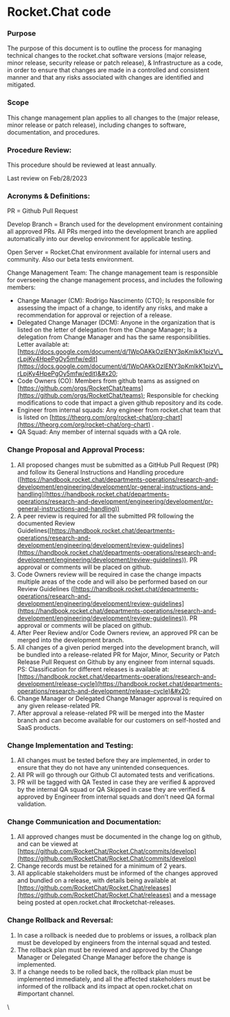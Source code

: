 # Rocket.Chat code

### Purpose

The purpose of this document is to outline the process for managing technical changes to the rocket.chat software versions (major release, minor release, security release or patch release), & Infrastructure as a code,  in order to ensure that changes are made in a controlled and consistent manner and that any risks associated with changes are identified and mitigated.



### Scope

This change management plan applies to all changes to the (major release, minor release or patch release), including changes to software, documentation, and procedures.

### Procedure Review:

This procedure should be reviewed at least annually.

Last review on Feb/28/2023

### Acronyms & Definitions:

PR = Github Pull Request

Develop Branch = Branch used for the development environment containing all approved PRs. All PRs merged into the development branch are applied automatically into our develop environment for applicable testing.&#x20;

Open Server = Rocket.Chat environment available for internal users and community. Also our beta tests environment. &#x20;

Change Management Team: The change management team is responsible for overseeing the change management process, and includes the following members:

* Change Manager (CM): Rodrigo Nascimento (CTO); Is responsible for assessing the impact of a change, to identify any risks, and make a recommendation for approval or rejection of a release.&#x20;
* Delegated Change Manager (DCM): Anyone in the organization that is listed on the letter of delegation from the Change Manager; Is a delegation from Change Manager and has the same responsibilities. Letter available at: [https://docs.google.com/document/d/1WpOAKkOzIENY3pKmlkK1pizV\_rLpjKy4HpePgOy5mfw/edit](https://docs.google.com/document/d/1WpOAKkOzIENY3pKmlkK1pizV\_rLpjKy4HpePgOy5mfw/edit)&#x20;
* Code Owners (CO): Members from github teams as assigned on [https://github.com/orgs/RocketChat/teams](https://github.com/orgs/RocketChat/teams); Responsible for checking modifications to code that impact a given github repository and its code.
* Engineer from internal squads: Any engineer from rocket.chat team that is listed on [https://theorg.com/org/rocket-chat/org-chart](https://theorg.com/org/rocket-chat/org-chart) .
* QA Squad: Any member of internal squads with a QA role.&#x20;

### Change Proposal and Approval Process:

1. All proposed changes must be submitted as a GitHub Pull Request (PR) and follow its General Instructions and Handling procedure ([https://handbook.rocket.chat/departments-operations/research-and-development/engineering/development/pr-general-instructions-and-handling](https://handbook.rocket.chat/departments-operations/research-and-development/engineering/development/pr-general-instructions-and-handling))
2. A peer review is required for all the submitted PR following the documented Review Guidelines([https://handbook.rocket.chat/departments-operations/research-and-development/engineering/development/review-guidelines](https://handbook.rocket.chat/departments-operations/research-and-development/engineering/development/review-guidelines)). PR approval or comments will be placed on github.&#x20;
3. Code Owners review will be required in case the change impacts multiple areas of the code and will also be performed based on our Review Guidelines ([https://handbook.rocket.chat/departments-operations/research-and-development/engineering/development/review-guidelines](https://handbook.rocket.chat/departments-operations/research-and-development/engineering/development/review-guidelines)). PR approval or comments will be placed on github.
4. After Peer Review and/or Code Owners review, an approved PR can be merged into the development branch.
5. All changes of a given period merged into the development branch, will be bundled into a release-related PR for Major, Minor, Security or Patch Release Pull Request on Github by any engineer from internal squads. PS: Classification for different releases is available at: [https://handbook.rocket.chat/departments-operations/research-and-development/release-cycle](https://handbook.rocket.chat/departments-operations/research-and-development/release-cycle)&#x20;
6. Change Manager or Delegated Change Manager approval is required on any given release-related PR.&#x20;
7. After approval a release-related PR will be merged into the Master branch and can become available for our customers on self-hosted and SaaS products.&#x20;

### Change Implementation and Testing:

1. All changes must be tested before they are implemented, in order to ensure that they do not have any unintended consequences.
2. All PR will go through our Github CI automated tests and verifications.&#x20;
3. PR will be tagged with QA Tested in case they are verified & approved by the internal QA squad or QA Skipped in case they are verified & approved by Engineer from internal squads and don't need QA formal validation.&#x20;

### Change Communication and Documentation:

1. All approved changes must be documented in the change log on github, and can be viewed at [https://github.com/RocketChat/Rocket.Chat/commits/develop](https://github.com/RocketChat/Rocket.Chat/commits/develop)
2. Change records must be retained for a minimum of 2 years.
3. All applicable stakeholders must be informed of the changes approved and bundled on a release, with details being available at [https://github.com/RocketChat/Rocket.Chat/releases](https://github.com/RocketChat/Rocket.Chat/releases) and a message being posted at open.rocket.chat #rocketchat-releases.&#x20;

### Change Rollback and Reversal:

1. In case a rollback is needed due to problems or issues, a rollback plan must be developed by engineers from the internal squad and tested.
2. The rollback plan must be reviewed and approved by the Change Manager or Delegated Change Manager before the change is implemented.
3. If a change needs to be rolled back, the rollback plan must be implemented immediately, and all the affected stakeholders must be informed of the rollback and its impact at open.rocket.chat on #important channel.&#x20;

\
